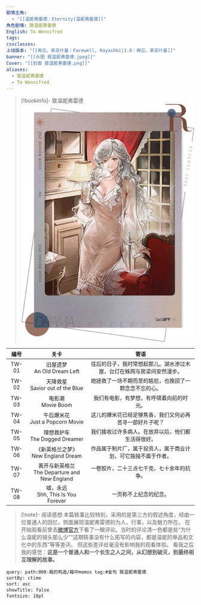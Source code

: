 ```yaml
---
剧情主角:
  - "[[温妮弗雷德｜Eternity|温妮弗雷德]]"
角色剧情: 致温妮弗雷德
English: To Wennifred
tags: 
cssclasses: 
上线版本: "[[再见，来亚什基｜Farewell, Rayashki|1.8｜再见，来亚什基]]"
banner: "[[头图 致温妮弗雷德.jpeg]]"
Cover: "[[封面 致温妮弗雷德.png]]"
aliases:
  - 致温妮弗雷德
  - To Wennifred
---
```

> [!bookinfo]- 致温妮弗雷德
> ![封面 致温妮弗雷德](assets/温妮弗雷德·致温妮弗雷德.assets/封面%20致温妮弗雷德.png)
> 
|  编号  |                       关卡                       |                             寄语                             |
| :----: | :----------------------------------------------: | :----------------------------------------------------------: |
| TW-01 |          旧屋遗梦<br/>An Old Dream Left          | 往后的日子，我时常想起那儿。湖水渗过木屋，台灯在蛛网与房梁间安然漫步。 |
| TW-02 |       天降救星<br/>Savior out of the Blue        |    她拯救了一场不期而至的尴尬，也挽回了一颗念念不忘的心。    |
| TW-03 |              电影潮<br/>Movie Boom               |           我们有电影，有梦想，有呼啸着向前的时光。           |
| TW-04 |       午后爆米花<br/>Just a Popcorn Movie        |   这儿的爆米花已经足够焦香，我们又何必再苦寻一部好片子呢？   |
| TW-05 |        理想救护车<br/>The Dogged Dreamer         |      我们接收过许多病人。在放弃以后，他们都生活得很好。      |
| TW-06 |      《新英格兰之梦》<br/>New England Dream      | 作品属于制片厂，属于投资人，属于商业计划，可它独独不属于作者。 |
| TW-07 | 离开与新英格兰<br/>The Departure and New England |          一卷胶片，二十三点七千克，七十余年的抗争。          |
| TW-08 |      嘘，永远<br/>Shh, This Is You Forever       |                    一页称不上纪念的纪念。                    |

> [!note]- 阅读感想
> 本篇轶事比较特别，采用的是第三方的叙述角度，经由一位普通人的回忆，侧面展现温妮弗雷德的为人、行事，以及魅力所在。
> 在开始观看前曾去[微博官方](https://weibo.com/7600886366/O9HtHun19#comment)下看了一眼评论。当时的评论清一色都是些“为什么温妮的镜头那么少”“这期轶事没有什么拓写的内容，都是温妮的单品和文化中的东西”等等差评。
> 但这些差评丝毫没有影响我的观看体验。
> 看我之后我的感觉：**这是一个普通人和一个长生之人之间，从幻想到破灭，到最终相互理解的故事。**

~~~~note-gallery
query: path:000-箱的构造/箱中memos tag:#金句 致温妮弗雷德
sortBy: ctime
sort: asc
showTitle: false
fontsize: 10pt
~~~~
